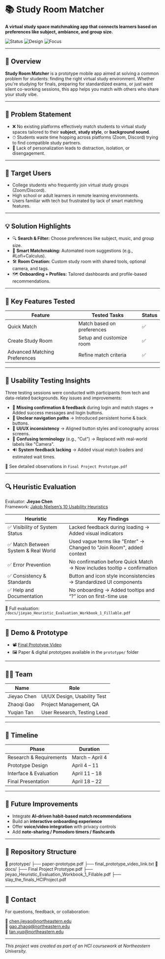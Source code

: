 # 📚 Study Room Matcher

**A virtual study space matchmaking app that connects learners based on preferences like subject, ambiance, and group size.**

![Status](https://img.shields.io/badge/status-prototype-blue)
![Design](https://img.shields.io/badge/design-HCI--driven-yellow)
![Focus](https://img.shields.io/badge/focus-Usability%20Evaluation-brightgreen)

---

## 🌟 Overview

**Study Room Matcher** is a prototype mobile app aimed at solving a common problem for students: finding the right virtual study environment. Whether you're studying for finals, preparing for standardized exams, or just want silent co-working sessions, this app helps you match with others who share your study vibe.

---

## 🎯 Problem Statement

- ❌ No existing platforms effectively match students to virtual study spaces tailored to their **subject**, **study style**, or **background sound**.
- ⏱ Students waste time hopping across platforms (Zoom, Discord) trying to find compatible study partners.
- 🙁 Lack of personalization leads to distraction, isolation, or disengagement.

---

## 👥 Target Users

- College students who frequently join virtual study groups (Zoom/Discord).
- High school or adult learners in remote learning environments.
- Users familiar with tech but frustrated by lack of smart matching features.

---

## 💡 Solution Highlights

- 🔍 **Search & Filter:** Choose preferences like subject, music, and group size.
- 🤖 **Smart Matchmaking:** Automated room suggestions (e.g., #Lofi+Calculus).
- 🛠️ **Room Creation:** Custom study room with shared tools, optional camera, and tags.
- 🗺️ **Onboarding + Profiles:** Tailored dashboards and profile-based recommendations.

---

## 🧪 Key Features Tested

| Feature                         | Tested Tasks                | Status |
|--------------------------------|-----------------------------|--------|
| Quick Match                    | Match based on preferences  | ✅     |
| Create Study Room              | Setup and customize room    | ✅     |
| Advanced Matching Preferences  | Refine match criteria       | ✅     |

---

## 🧪 Usability Testing Insights

Three testing sessions were conducted with participants from tech and data-related backgrounds. Key issues and improvements:

- 🛑 **Missing confirmation & feedback** during login and match stages → Added success messages and login buttons.
- 🔁 **Unclear navigation paths** → Introduced persistent home & back buttons.
- 🎨 **UI/UX inconsistency** → Aligned button styles and iconography across screens.
- 💬 **Confusing terminology** (e.g., “Cut”) → Replaced with real-world labels like "Camera".
- 🔊 **System feedback lacking** → Added visual match loaders and estimated wait times.

📄 See detailed observations in `Final Project Prototype.pdf`

---

## 🔍 Heuristic Evaluation

Evaluator: **Jieyao Chen**  
Framework: [Jakob Nielsen’s 10 Usability Heuristics](https://www.nngroup.com/articles/ten-usability-heuristics/)

| Heuristic                            | Key Findings                                                               |
|-------------------------------------|----------------------------------------------------------------------------|
| ✅ Visibility of System Status      | Lacked feedback during loading → Added visual indicators                   |
| ✅ Match Between System & Real World | Used vague terms like "Enter" → Changed to "Join Room", added context      |
| ✅ Error Prevention                 | No confirmation before Quick Match → Now includes tooltip + confirmation   |
| ✅ Consistency & Standards          | Button and icon style inconsistencies → Standardized UI components         |
| ✅ Help and Documentation           | No onboarding → Added tooltips and “?” icon on first-time use              |

📘 Full evaluation: `/docs/jieyao_Heuristic_Evaluation_Workbook_1_Fillable.pdf`

---

## 🎥 Demo & Prototype

- 📽️ [Final Prototype Video](https://drive.google.com/drive/folders/1spP5opM6k3l2NhKupxdrGhQWYn2shhcP?dmr=1&ec=wgc-drive-hero-goto)
- 🖼️ Paper & digital prototypes available in the `prototype/` folder

---

## 👨‍💻 Team

| Name          | Role                          |
|---------------|-------------------------------|
| Jieyao Chen   | UI/UX Design, Usability Test  |
| Zhaoqi Gao    | Project Management, QA        |
| Yuqian Tan    | User Research, Testing Lead   |

---

## 📅 Timeline

| Phase                        | Duration        |
|-----------------------------|-----------------|
| Research & Requirements     | March – April 4 |
| Prototype Design            | April 4 – 11    |
| Interface & Evaluation      | April 11 – 18   |
| Final Presentation          | April 18 – 22   |

---

## 🧭 Future Improvements

- Integrate **AI-driven habit-based match recommendations**
- Build an **interactive onboarding experience**
- Offer **voice/video integration** with privacy controls
- Add **note-sharing / Pomodoro timers / flashcards**

---

## 📂 Repository Structure

📁 prototype/
├── paper-prototype.pdf
├── final_prototype_video_link.txt
📁 docs/
├── Final Project Prototype.pdf
├── jieyao_Heuristic_Evaluation_Workbook_1_Fillable.pdf
├── slay_the_finals_HCIProject.pdf

---

## 📩 Contact

For questions, feedback, or collaboration:

📧 chen.jieyao@northeastern.edu  
📧 gao.zhaoq@northeastern.edu  
📧 tan.yuq@northeastern.edu

---

_This project was created as part of an HCI coursework at Northeastern University._

